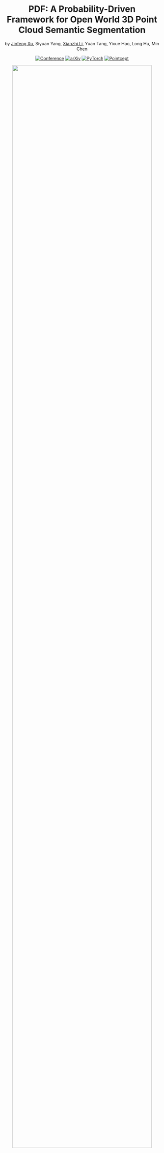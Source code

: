 <div align="center">

# PDF: A Probability-Driven Framework for Open World 3D Point Cloud Semantic Segmentation

by [Jinfeng Xu](https://jinfengx.github.io/), Siyuan Yang, [Xianzhi Li](https://nini-lxz.github.io/), Yuan Tang, Yixue Hao, Long Hu, Min Chen

[![Conference](https://img.shields.io/badge/CVPR-2024-blue)](https://cvpr.thecvf.com/Conferences/2024/)
[![arXiv](https://img.shields.io/badge/arXiv-2404.00979-b31b1b.svg)](https://arxiv.org/abs/2404.00979)
<a href="https://pytorch.org/get-started/locally/"><img alt="PyTorch" src="https://img.shields.io/badge/PyTorch-ee4c2c?logo=pytorch&logoColor=white"></a>
<a href="https://github.com/Pointcept/Pointcept"><img alt="Pointcept" src="https://img.shields.io/badge/Forked_from-Pointcept-rgb(72,180,97)?logo=github&style=flat"></a>
<br>
<!-- [![Paper](http://img.shields.io/badge/paper-arxiv.2211.13702-B31B1B.svg)](https://arxiv.org/abs/2211.13702) -->

</div>


<!-- <div style="text-align: center;">
    <img style="border-radius: 0.3125em;
    width: 98%;
    box-shadow: 0 2px 4px 0 rgba(34,36,38,.12),0 2px 10px 0 rgba(34,36,38,.08);" 
    src=./docs/teaser.png alt="">
    <br>
</div> -->
<p align="center">
  <img src="./docs/teaser.png" width="95%">
</p>


## Introduction

Official PyTorch implementation of "[PDF: A Probability-Driven Framework for Open World 3D Point Cloud Semantic Segmentation](https://arxiv.org/abs/2404.00979)".

**This work has been accepted to CVPR 2024.**

> **Abstract:** *Existing point cloud semantic segmentation networks cannot identify unknown classes and update their knowledge, due to a closed-set and static perspective of the real world, which would induce the intelligent agent to make bad decisions.
To address this problem, we propose a Probability-Driven Framework (PDF) for open world semantic segmentation that includes (i) a lightweight U-decoder branch to identify unknown classes by estimating the uncertainties, (ii) a flexible pseudo-labeling scheme to supply geometry features along with probability distribution features of unknown classes by generating pseudo labels, and (iii) an incremental knowledge distillation strategy to incorporate novel classes into the existing knowledge base gradually.
Our framework enables the model to behave like human beings, which could recognize unknown objects and incrementally learn them with the corresponding knowledge. Experimental results on the S3DIS and ScanNetv2 datasets demonstrate that the proposed PDF outperforms other methods by a large margin in both important tasks of open world semantic segmentation.*


## Code Structure
We organize our code based on the [Pointcept](https://github.com/Pointcept/Pointcept) which is a powerful and flexible codebase for point cloud perception research.
The directory structure of our project looks like this:
```
│
├── configs                  <- Experiment configs
│   ├── _base_               <- Base configs
│   ├── s3dis                   <- configs for s3dis dataset
│   │   ├── openseg-pt-v1-0-msp    <- open-set segmentation configs for msp method based on the pointTransformer
│   │   └── ... 
│   └── ...
│
├── data                     <- Project data
│   └── ...
│
├── docs                     <- Project documents
│
├── libs                     <- Third party libraries
│
├── pointcept                <- Code of framework 
│   ├── datasets                <- Datasets processing
│   ├── engines                 <- Main procedures of training and evaluation
│   ├── models                  <- Model zoo
│   ├── recognizers             <- recognizers for open-set semantic segmentation
│   └── utils                   <- Utilities of framework 
│
├── scripts                  <- Scripts for training and test
│
├── tools                    <- Entry for program launch
│
├── .gitignore          
└── README.md
```

# Installation

## Requirements
- Ubuntu: 18.04 and above.
- CUDA: 11.3 and above.
- PyTorch: 1.10.0 and above.

## Environment
``` bash
# Create a new conda environment
conda create -n pointpdf python=3.8
conda activate pointpdf

# Install ninja
conda install ninja==1.11.1 -c conda-forge

# Install PyTorch and related packages
conda install pytorch==1.12.1 torchvision==0.13.1 torchaudio==0.12.1 cudatoolkit=11.3 -c pytorch

# Install scientific computing packages
conda install scipy==1.9.1 scikit-learn==1.1.2 numpy==1.19.5 mkl==2024.0 -c conda-forge

# Install PYG (PyTorch Geometric) and related packages
conda install pyg pytorch-cluster pytorch-scatter pytorch-sparse -c pyg

# Install additional dependencies
conda install sharedarray tensorboard tensorboardx yapf addict einops plyfile termcolor timm==1.0.8 -c conda-forge --no-update-deps
conda install h5py pyyaml -c anaconda --no-update-deps

# Install Python packages via pip
pip install spconv-cu113
pip install torch-points3d
pip install open3d  # for visualization

# Fix sharedarray version (overwrite with pip)
pip uninstall sharedarray
pip install sharedarray==3.2.1

# Compile pointops and pointops2 libraries
cd libs/pointops
python setup.py install
cd ../..
cd libs/pointops2
python setup.py install
cd ../..
```

# Data Preparation

### ScanNet v2

The preprocessing supports semantic and instance segmentation for both `ScanNet20`.

- Download the [ScanNet](http://www.scan-net.org/) v2 dataset.
- Run preprocessing code for raw ScanNet as follows:

```bash
# RAW_SCANNET_DIR: the directory of downloaded ScanNet v2 raw dataset.
# PROCESSED_SCANNET_DIR: the directory of the processed ScanNet dataset (output dir).
python pointcept/datasets/preprocessing/scannet/preprocess_scannet.py --dataset_root ${RAW_SCANNET_DIR} --output_root ${PROCESSED_SCANNET_DIR}
```

- (Alternative) The preprocess data can also be downloaded [[here](https://connecthkuhk-my.sharepoint.com/:u:/g/personal/wuxy_connect_hku_hk/EREuB1If2DNEjz43-rdaVf4B5toMaIViXv8gEbxr9ydeYA?e=ffXeG4)], please agree the official license before download it.

- (Optional) Download ScanNet Data Efficient files:
```bash
# download-scannet.py is the official download script
# or follow instructions here: https://kaldir.vc.in.tum.de/scannet_benchmark/data_efficient/documentation#download
python download-scannet.py --data_efficient -o ${RAW_SCANNET_DIR}
# unzip downloads
cd ${RAW_SCANNET_DIR}/tasks
unzip limited-annotation-points.zip
unzip limited-bboxes.zip
unzip limited-reconstruction-scenes.zip
# copy files to processed dataset folder
cp -r ${RAW_SCANNET_DIR}/tasks ${PROCESSED_SCANNET_DIR}
```

- Link processed dataset to codebase:
```bash
# PROCESSED_SCANNET_DIR: the directory of the processed ScanNet dataset.
mkdir data
ln -s ${PROCESSED_SCANNET_DIR} ${CODEBASE_DIR}/data/scannet
```

### S3DIS

- Download S3DIS data by filling this [Google form](https://docs.google.com/forms/d/e/1FAIpQLScDimvNMCGhy_rmBA2gHfDu3naktRm6A8BPwAWWDv-Uhm6Shw/viewform?c=0&w=1). Download the `Stanford3dDataset_v1.2.zip` file and unzip it.
- Run preprocessing code for S3DIS as follows:

```bash
# S3DIS_DIR: the directory of downloaded Stanford3dDataset_v1.2 dataset.
# RAW_S3DIS_DIR: the directory of Stanford2d3dDataset_noXYZ dataset. (optional, for parsing normal)
# PROCESSED_S3DIS_DIR: the directory of processed S3DIS dataset (output dir).

# S3DIS without aligned angle
python pointcept/datasets/preprocessing/s3dis/preprocess_s3dis.py --dataset_root ${S3DIS_DIR} --output_root ${PROCESSED_S3DIS_DIR}
# S3DIS with aligned angle
python pointcept/datasets/preprocessing/s3dis/preprocess_s3dis.py --dataset_root ${S3DIS_DIR} --output_root ${PROCESSED_S3DIS_DIR} --align_angle
# S3DIS with normal vector (recommended, normal is helpful)
python pointcept/datasets/preprocessing/s3dis/preprocess_s3dis.py --dataset_root ${S3DIS_DIR} --output_root ${PROCESSED_S3DIS_DIR} --raw_root ${RAW_S3DIS_DIR} --parse_normal
python pointcept/datasets/preprocessing/s3dis/preprocess_s3dis.py --dataset_root ${S3DIS_DIR} --output_root ${PROCESSED_S3DIS_DIR} --raw_root ${RAW_S3DIS_DIR} --align_angle --parse_normal
```

- (Alternative) The preprocess data can also be downloaded [[here](https://connecthkuhk-my.sharepoint.com/:u:/g/personal/wuxy_connect_hku_hk/ERtd0QAyLGNMs6vsM4XnebcBseQ8YTL0UTrMmp11PmQF3g?e=MsER95
)] (with normal vector and aligned angle), please agree with the official license before downloading it.

- Link processed dataset to codebase.
```bash
# PROCESSED_S3DIS_DIR: the directory of processed S3DIS dataset.
mkdir data
ln -s ${PROCESSED_S3DIS_DIR} ${CODEBASE_DIR}/data/s3dis
```

# Quick Start

## Training

- **PointTransformer on S3DIS dataset**
``` bash
export PYTHONPATH=./ && export CUDA_VISIBLE_DEVICES=${CUDA_VISIBLE_DEVICES}
# open-set segmentation with msp method
python tools/train.py --config-file configs/s3dis/openseg-pt-v1-0-msp.py --num-gpus ${NUM_GPU} --options save_path=${SAVE_PATH}
# open-set segmentation with our method (training from scratch)
python tools/train.py --config-file configs/s3dis/openseg-pt-v1-0-pointpdf-v1m1-base.py --num-gpus ${NUM_GPU} --options save_path=${SAVE_PATH}
```
The msp method does not make changes to the backbone, which only differs from semantic segmentation in the evaluation process. Our method trains open-set segmentation model by finetuning the semantic segmentation model. Therefore, our method can resume training from msp checkpoint directly:
```bash
# open-set segmentation with our method (resume training from msp checkpoint)
python tools/train.py --config-file configs/s3dis/openseg-pt-v1-0-pointpdf-v1m1-base.py --num-gpus ${NUM_GPU} --options save_path=${SAVE_PATH} resume=True weight=${MSP_CHECKPOINT_PATH}
```

- **PointTransformer on ScannetV2 dataset**
``` bash
export PYTHONPATH=./ && export CUDA_VISIBLE_DEVICES=${CUDA_VISIBLE_DEVICES}
# open-set segmentation with msp method
python tools/train.py --config-file configs/scannet/openseg-pt-v1-0-msp.py --num-gpus ${NUM_GPU} --options save_path=${SAVE_PATH}
# open-set segmentation with our method (training from scratch)
python tools/train.py --config-file configs/scannet/openseg-pt-v1-0-pointpdf-v1m1-base.py --num-gpus ${NUM_GPU} --options save_path=${SAVE_PATH}
# open-set segmentation with our method (resume training from msp checkpoint)
python tools/train.py --config-file configs/scannet/openseg-pt-v1-0-pointpdf-v1m1-base.py --num-gpus ${NUM_GPU} --options save_path=${SAVE_PATH} resume=True weight=${MSP_CHECKPOINT_PATH}
```

- **StratifiedTransformer on S3DIS dataset**

``` bash
export PYTHONPATH=./ && export CUDA_VISIBLE_DEVICES=${CUDA_VISIBLE_DEVICES}
# open-set segmentation with msp method
python tools/train.py --config-file configs/s3dis/openseg-st-v1m1-0-origin-msp.py --num-gpus ${NUM_GPU} --options save_path=${SAVE_PATH}
# open-set segmentation with our method (training from scratch)
python tools/train.py --config-file configs/s3dis/openseg-st-v1m1-0-origin-pointpdf-v1m1-base.py --num-gpus ${NUM_GPU} --options save_path=${SAVE_PATH}
```

- **StratifiedTransformer on ScannetV2 dataset**
``` bash
export PYTHONPATH=./ && export CUDA_VISIBLE_DEVICES=${CUDA_VISIBLE_DEVICES}
# open-set segmentation with msp method
python tools/train.py --config-file configs/scannet/openseg-st-v1m1-0-origin-msp.py --num-gpus ${NUM_GPU} --options save_path=${SAVE_PATH}
# open-set segmentation with our method (training from scratch)
python tools/train.py --config-file configs/scannet/openseg-st-v1m1-0-origin-pointpdf-v1m1-base.py --num-gpus ${NUM_GPU} --options save_path=${SAVE_PATH}
# open-set segmentation with our method (resume training from msp checkpoint)
python tools/train.py --config-file configs/scannet/openseg-st-v1m1-0-origin-pointpdf-v1m1-base.py --num-gpus ${NUM_GPU} --options save_path=${SAVE_PATH} resume=True weight=${MSP_CHECKPOINT_PATH}
```

## Evaluation
The evaluation results can be obtained by appending parameter `eval_only` to training command. For example:
```bash
export PYTHONPATH=./ && export CUDA_VISIBLE_DEVICES=${CUDA_VISIBLE_DEVICES}
# evaluate the msp method
python tools/train.py --config-file configs/scannet/openseg-pt-v1-0-msp.py --num-gpus ${NUM_GPU} --options save_path=${SAVE_PATH} weight=${CHECKPOINT_PATH} eval_only=True
# evaluate our method
python tools/train.py --config-file configs/scannet/openseg-pt-v1-0-pointpdf-v1m1-base.py --num-gpus ${NUM_GPU} --options weight=${MSP_CHECKPOINT_PATH} save_path=${SAVE_PATH} eval_only=True
```
Note that, these are not precise evaluation results. To test the model, please refer to [Test](#test).

## Test
To perform precise test:
```bash
# test our method on s3dis dataset
python tools/test.py --config-file configs/s3dis/openseg-pt-v1-0-pointpdf-v1m1-base.py --num-gpus ${NUM_GPU} --options weight=${MSP_CHECKPOINT_PATH} save_path=${SAVE_PATH}
```

## Trained Checkpoints
| Dataset | Model |Checkpoints | AUPR | AUROC | mIoU |
| :---: |:-----------:|:-----------:|:----------------:|:----:|:----:|
| ScanNetv2 | StratifiedTransformer | [Google Drive](https://drive.google.com/file/d/15XuqMKJy4A625E63Cazc_a9I9LViCgMP/view?usp=sharing) | 68.9 | 91.3 | 64.5 |

# Acknowledgements

```
@misc{pointcept2023,
    title={Pointcept: A Codebase for Point Cloud Perception Research},
    author={Pointcept Contributors},
    howpublished = {\url{https://github.com/Pointcept/Pointcept}},
    year={2023}
}
```
If you have any questions, please contact <a href="mailto:jinfengxu.edu@gmail.com">jinfengxu.edu@gmail.com</a>.
